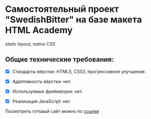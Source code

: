 # **Самостоятельный проект "SwedishBitter" на базе макета HTML Academy**

*static layout, native CSS*


## Общие технические требования:

- [X] Стандарты вёрстки: HTML5, CSS3, прогрессивное улучшение.    

- [X] Адаптивность вёрстки: нет.    

- [X] Используемые фреймворки: нет.      

- [X] Реализация JavaScript: нет.


Посмотреть готовый сайт можно по [ссылке](https://ustasya.github.io/SwedishBitter/ "Сайт SwedishBitter")
